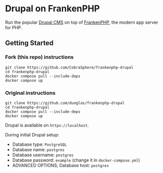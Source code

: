 # Drupal on FrankenPHP

Run the popular [Drupal CMS](https://drupal.org) on top of [FrankenPHP](https://frankenphp.dev),
the modern app server for PHP.

## Getting Started

### Fork (this repo) instructions
```
git clone https://github.com/CobraSphere/frankenphp-drupal
cd frankenphp-drupal
docker compose pull --include-deps
docker compose up
```

### Original instructions

```
git clone https://github.com/dunglas/frankenphp-drupal
cd frankenphp-drupal
docker compose pull --include-deps
docker compose up
```

Drupal is available on `https://localhost`.

During initial Drupal setup:
* Database type: `PostgreSQL`
* Database name: `postgres`
* Database username: `postgres`
* Database password: `example` (change it in `docker-compose.yml`)
* ADVANCED OPTIONS; Database host: `postgres`

